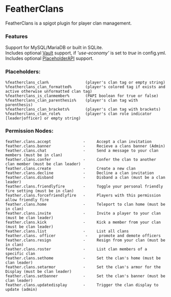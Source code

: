 # FeatherClans

FeatherClans is a spigot plugin for player clan management.  

### Features

Support for MySQL/MariaDB or built in SQLite.  
Includes optional [Vault](https://github.com/milkbowl/Vault) support, if *'use-economy'* is set to *true* in config.yml.  
Includes optional [PlaceholderAPI](https://github.com/PlaceholderAPI/PlaceholderAPI) support.  

### Placeholders:  
    %featherclans_clan%                (player's clan tag or empty string)
    %featherclans_clan_formatted%      (player's colored tag if exists and active otherwise unformatted clan tag)
    %featherclans_is_clanmember%       (PAPI boolean for true or false)
    %featherclans_clan_parenthesis%    (player's clan tag with parenthesis)
    %featherclans_clan_brackets%       (player's clan tag with brackets)
    %featherclans_clan_role%           (player's clan role indicator [leader|officer] or empty string)
### Permission Nodes:  
    feather.clans.accept              -     Accept a clan invitation
    feather.clans.banner              -     Recieve a clans banner (Admin)
    feather.clans.chat                -     Send a message to your clan members (must be in clan)
    feather.clans.confer              -     Confer the clan to another clan member (must be clan leader)
    feather.clans.create              -     Create a new clan
    feather.clans.decline             -     Decline a clan invitation
    feather.clans.disband             -     Disband a clan (must be a clan leader)
    feather.clans.friendlyfire        -     Toggle your personal friendly fire setting (must be in clan)
    feather.clans.forcefriendlyfire   -     Players with this permission allow friendly fire
    feather.clans.home                -     Teleport to clan home (must be in clan)
    feather.clans.invite              -     Invite a player to your clan (must be clan leader)
    feather.clans.kick                -     Kick a member from your clan (must be clan leader)
    feather.clans.list                -     List all clans
    feather.clans. officer             -     promote and demote officers
    feather.clans.resign              -     Resign from your clan (must be in clan)
    feather.clans.roster              -     List clan members of a specific clan
    feather.clans.sethome             -     Set the clan's home (must be clan leader)
    feather.clans.setarmor            -     Set the clan's armor for the Display (must be clan leader)
    feather.clans.setbanner           -     Set the clan's banner (must be clan leader)
    feather.clans.updatedisplay       -     Trigger the clan display to update (admin)